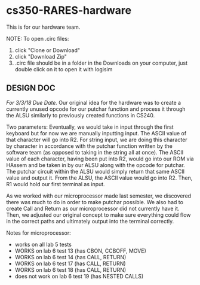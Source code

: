 # cs350-RARES-hardware
This is for our hardware team.

NOTE: To open .circ files:
1. click "Clone or Download"
2. click "Download Zip"
3. .circ file should be in a folder in the Downloads on your computer, just double click on it to open it with logisim

## DESIGN DOC

*For 3/3/18 Due Date.*
Our original idea for the hardware was to create a currently unused opcode for our putchar function and process it through the ALSU similarly to previously created functions in CS240. 

Two parameters: 
Eventually, we would take in input through the first keyboard but for now we are manually inputting input. The ASCII value of that character will go into R2. For string input, we are doing this character by character in accordance with the putchar function written by the software team (as opposed to taking in the string all at once). The ASCII value of each character, having been put into R2, would go into our ROM via HAssem and be taken in by our ALSU along with the opcode for putchar. The putchar circuit within the ALSU would simply return that same ASCII value and output it. From the ALSU, the ASCII value would go into R2. Then, R1 would hold our first terminal as input. 

As we worked with our microprocessor made last semester, we discovered there was much to do in order to make putchar possible. We also had to create Call and Return as our microprocessor did not currently have it. Then, we adjusted our original concept to make sure everything could flow in the correct paths and ultimately output into the terminal correctly. 

Notes for microprocessor:
- works on all lab 5 tests
- WORKS on lab 6 test 13 (has CBON, CCBOFF, MOVE) 
- WORKS on lab 6 test 14 (has CALL, RETURN)
- WORKS on lab 6 test 17 (has CALL, RETURN)
- WORKS on lab 6 test 18 (has CALL, RETURN)
- does not work on lab 6 test 19 (has NESTED CALLS)
